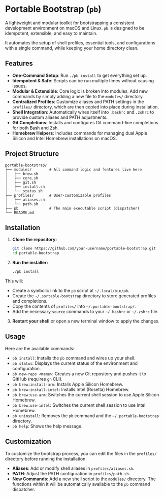 # Portable Bootstrap (`pb`)

A lightweight and modular toolkit for bootstrapping a consistent development environment on macOS and Linux. `pb` is designed to be idempotent, extensible, and easy to maintain.

It automates the setup of shell profiles, essential tools, and configurations with a single command, while keeping your home directory clean.

## Features

- **One-Command Setup**: Run `./pb install` to get everything set up.
- **Idempotent & Safe**: Scripts can be run multiple times without causing issues.
- **Modular & Extensible**: Core logic is broken into modules. Add new commands by simply adding a new file to the `modules/` directory.
- **Centralized Profiles**: Customize aliases and PATH settings in the `profiles/` directory, which are then copied into place during installation.
- **Shell Integration**: Automatically wires itself into `.bashrc` and `.zshrc` to provide custom aliases and PATH adjustments.
- **Git Completions**: Installs and configures Git command-line completions for both Bash and Zsh.
- **Homebrew Helpers**: Includes commands for managing dual Apple Silicon and Intel Homebrew installations on macOS.

## Project Structure

```
portable-bootstrap/
├── modules/        # All command logic and features live here
│   ├── brew.sh
│   ├── core.sh
│   ├── git.sh
│   ├── install.sh
│   └── status.sh
├── profiles/       # User-customizable profiles
│   ├── aliases.sh
│   └── path.sh
├── pb              # The main executable script (dispatcher)
└── README.md
```

## Installation

1.  **Clone the repository:**
    ```sh
    git clone https://github.com/your-username/portable-bootstrap.git
    cd portable-bootstrap
    ```

2.  **Run the installer:**
    ```sh
    ./pb install
    ```

This will:
- Create a symbolic link to the `pb` script at `~/.local/bin/pb`.
- Create the `~/.portable-bootstrap` directory to store generated profiles and completions.
- Copy the contents of `profiles/` into `~/.portable-bootstrap/`.
- Add the necessary `source` commands to your `~/.bashrc` or `~/.zshrc` file.

3.  **Restart your shell** or open a new terminal window to apply the changes.

## Usage

Here are the available commands:

- `pb install`: Installs the `pb` command and wires up your shell.
- `pb status`: Displays the current status of the environment and configuration.
- `pb new-repo <name>`: Creates a new Git repository and pushes it to GitHub (requires `gh` CLI).
- `pb brew:install-arm`: Installs Apple Silicon Homebrew.
- `pb brew:install-intel`: Installs Intel (Rosetta) Homebrew.
- `pb brew:use-arm`: Switches the current shell session to use Apple Silicon Homebrew.
- `pb brew:use-intel`: Switches the current shell session to use Intel Homebrew.
- `pb uninstall`: Removes the `pb` command and the `~/.portable-bootstrap` directory.
- `pb help`: Shows the help message.

## Customization

To customize the bootstrap process, you can edit the files in the `profiles/` directory before running the installation.

- **Aliases**: Add or modify shell aliases in `profiles/aliases.sh`.
- **PATH**: Adjust the PATH configuration in `profiles/path.sh`.
- **New Commands**: Add a new shell script to the `modules/` directory. The functions within it will be automatically available to the `pb` command dispatcher.